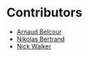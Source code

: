 
# Contributors

* [Arnaud Belcour](https://github.com/ArnaudBelcour)
* [Nikolas Bertrand](https://github.com/ni-be)
* [Nick Walker](https://github.com/nickswalker)
